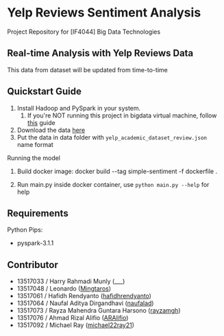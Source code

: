 # Yelp Reviews Sentiment Analysis
Project Repository for [IF4044] Big Data Technologies

## Real-time Analysis with Yelp Reviews Data
This data from dataset will be updated from time-to-time

## Quickstart Guide
1. Install Hadoop and PySpark in your system.
    1. If you're NOT running this project in bigdata virtual machine, follow [this](https://medium.com/@ashok.tankala/run-your-first-spark-program-using-pyspark-and-jupyter-notebook-3b1281765169) guide
2. Download the data [here](https://www.kaggle.com/yelp-dataset/yelp-dataset?select=yelp_academic_dataset_review.json)
3. Put the data in data folder with `yelp_academic_dataset_review.json` name format

Running the model
1. Build docker image:
    docker build --tag simple-sentiment -f dockerfile .

2. Run main.py inside docker container, use `python main.py --help` for help

## Requirements
Python Pips:
- pyspark-3.1.1

## Contributor
- 13517033 / Harry Rahmadi Munly (___)
- 13517048 / Leonardo ([Mingtaros](https://github.com/Mingtaros))
- 13517061 / Hafidh Rendyanto ([hafidhrendyanto](https://github.com/hafidhrendyanto))
- 13517064 / Naufal Aditya Dirgandhavi ([naufalad](https://github.com/naufalad))
- 13517073 / Rayza Mahendra Guntara Harsono ([rayzamgh](https://github.com/rayzamgh))
- 13517076 / Ahmad Rizal Alifio ([ARAlifio](https://github.com/ARAlifio))
- 13517092 / Michael Ray ([michael22ray21](https://github.com/michael22ray21))
